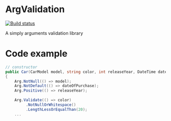 # ArgValidation
[![Build status](https://travis-ci.org/mnkvsoft/ArgValidation.svg?branch=master)](https://travis-ci.org/mnkvsoft/ArgValidation)

A simply arguments validation library

# Code example

```cs
// constructor
public Car(CarModel model, string color, int releaseYear, DateTime dateOfPurchase)
{
    Arg.NotNull(() => model);
    Arg.NotDefault(() => dateOfPurchase);
    Arg.Positive(() => releaseYear);
                
    Arg.Validate(() => color)
         .NotNullOrWhitespace()
         .LengthLessOrEqualThan(20);
    ...
```
